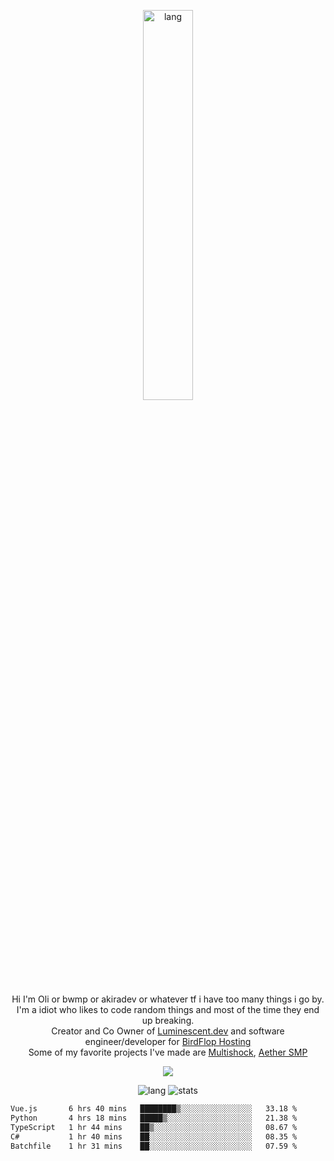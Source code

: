 <p align="center">
 <a href="https://luminescent.dev">
  <img width="40%" alt="lang" src="https://github.com/bwmp/bwmp/blob/main/l_10.png?raw=true" />
 </a>
</p>

<p align="center">
 Hi I'm Oli or bwmp or akiradev or whatever tf i have too many things i go by.<br>
 I'm a idiot who likes to code random things and most of the time they end up breaking.<br>
 Creator and Co Owner of <a href="https://luminescent.dev">Luminescent.dev</a> and software engineer/developer for <a href="https://www.birdflop.com">BirdFlop Hosting</a><br>
 Some of my favorite projects I've made are <a href="https://github.com/PiShock-Inc/MultiShock">Multishock</a>, <a href="https://www.aethersmp.com">Aether SMP</a>
</p>

<p align="center">
  <a href="https://discord.com/users/798738506859282482"><img align="center" src="https://lanyard-profile-readme.vercel.app/api/798738506859282482?bg=433e4f&borderRadius=10px&showDisplayName=true&idleMessage=Probably%20sleeping"/></a>
</p>

<p align="center">
 <img alt="lang" src="https://github-readme-stats.vercel.app/api/top-langs/?username=bwmp&layout=compact&hide_border=true&langs_count=10&theme=transparent&custom_title=Languages" />
 <img alt="stats" src="https://github-readme-stats.vercel.app/api?username=bwmp&show_icons=true&hide_border=true&count_private=true&theme=transparent&custom_title=Statistics">
</p>
<p align="center">
 <!--START_SECTION:waka-->

```txt
Vue.js       6 hrs 40 mins   ████████▒░░░░░░░░░░░░░░░░   33.18 %
Python       4 hrs 18 mins   █████▒░░░░░░░░░░░░░░░░░░░   21.38 %
TypeScript   1 hr 44 mins    ██▒░░░░░░░░░░░░░░░░░░░░░░   08.67 %
C#           1 hr 40 mins    ██░░░░░░░░░░░░░░░░░░░░░░░   08.35 %
Batchfile    1 hr 31 mins    ██░░░░░░░░░░░░░░░░░░░░░░░   07.59 %
```

<!--END_SECTION:waka-->
</p>
